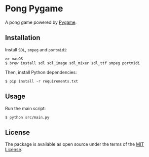 # Pong Pygame

A pong game powered by [Pygame][1].

## Installation

Install `SDL`, `smpeg` and `portmidi`:

```
>> macOS
$ brew install sdl sdl_image sdl_mixer sdl_ttf smpeg portmidi
```

Then, install Python dependencies:

```
$ pip install -r requirements.txt
```

## Usage

Run the main script:

```
$ python src/main.py
```

## License

The package is available as open source under the terms of the [MIT License][2].

[1]: http://pygame.org
[2]: http://opensource.org/licenses/MIT
